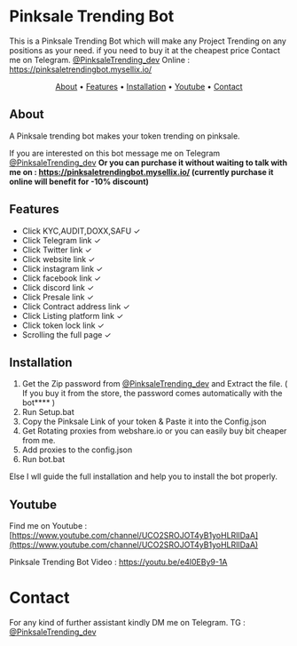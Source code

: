 # Pinksale Trending Bot
This is a Pinksale Trending Bot which will make any Project Trending on any positions as your need. if you need to buy it at the cheapest price Contact me on Telegram. [@PinksaleTrending_dev](https://t.me/PinksaleTrending_dev)
Online :  https://pinksaletrendingbot.mysellix.io/

</p>

<p align="center">
  <a href="#about">About</a>
  •
  <a href="#features">Features</a>
  •
  <a href="#installation">Installation</a>
  •
  <a href="#Youtube">Youtube</a>
   •
  <a href="#Contact">Contact</a>
</p>

## About
A Pinksale trending bot makes your token trending on pinksale.

If you are interested on this bot message me on Telegram [@PinksaleTrending_dev](https://t.me/PinksaleTrending_dev)
**Or you can purchase it without waiting to talk with me on : https://pinksaletrendingbot.mysellix.io/  (currently purchase it online will benefit for -10% discount)**

## Features
- Click KYC,AUDIT,DOXX,SAFU ✓
- Click Telegram link ✓
- Click Twitter link ✓
- Click website link ✓
- Click instagram link ✓
- Click facebook link ✓
- Click discord link ✓
- Click Presale link ✓
- Click Contract address link ✓
- Click Listing platform link ✓
- Click token lock link ✓
- Scrolling the full page ✓

## Installation
1) Get the Zip password from [@PinksaleTrending_dev](https://t.me/PinksaleTrending_dev) and Extract the file. ( If you buy it from the store, the password comes automatically with the bot**** )
2) Run Setup.bat 
3) Copy the Pinksale Link of your token & Paste it into the Config.json 
4) Get Rotating proxies from webshare.io or you can easily buy bit cheaper from me.
5) Add proxies to the config.json 
6) Run bot.bat 

Else I wll guide the full installation and help you to install the bot properly.

## Youtube
Find me on Youtube : [https://www.youtube.com/channel/UCO2SROJOT4yB1yoHLRIlDaA](https://www.youtube.com/channel/UCO2SROJOT4yB1yoHLRIlDaA)

Pinksale Trending Bot Video : https://youtu.be/e4l0EBy9-1A

# Contact

For any kind of further assistant kindly DM me on Telegram.
TG : [@PinksaleTrending_dev](https://t.me/PinksaleTrending_dev)
